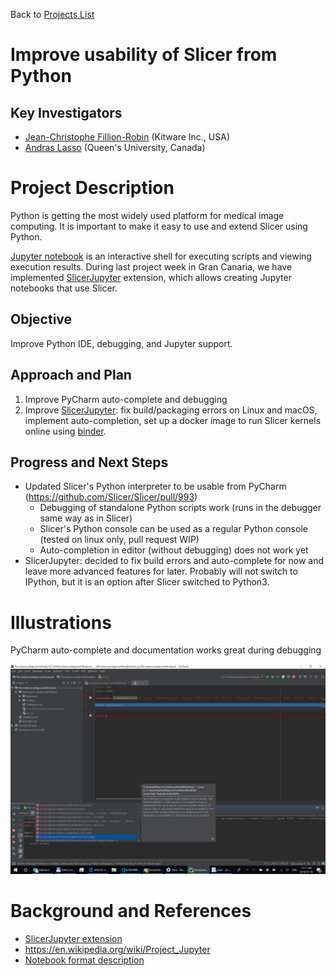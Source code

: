 Back to [Projects List](../../README.md#ProjectsList)

# Improve usability of Slicer from Python

## Key Investigators

- [Jean-Christophe Fillion-Robin](https://www.kitware.com/jean-christophe-fillion-robin/) (Kitware Inc., USA)
- [Andras Lasso](https://github.com/lassoan) (Queen's University, Canada)

# Project Description

Python is getting the most widely used platform for medical image computing. It is important to make it easy to use and extend Slicer using Python.

[Jupyter notebook](https://en.wikipedia.org/wiki/IPython) is an interactive shell for executing scripts and viewing execution results. During last project week in Gran Canaria, we have implemented [SlicerJupyter](https://github.com/Slicer/SlicerJupyter) extension, which allows creating Jupyter notebooks that use Slicer. 

## Objective

Improve Python IDE, debugging, and Jupyter support.

## Approach and Plan

1. Improve PyCharm auto-complete and debugging
1. Improve [SlicerJupyter](https://github.com/Slicer/SlicerJupyter): fix build/packaging errors on Linux and macOS, implement auto-completion, set up a docker image to run Slicer kernels online using [binder](https://mybinder.org/).

## Progress and Next Steps

- Updated Slicer's Python interpreter to be usable from PyCharm (https://github.com/Slicer/Slicer/pull/993)
  - Debugging of standalone Python scripts work (runs in the debugger same way as in Slicer)
  - Slicer's Python console can be used as a regular Python console (tested on linux only, pull request WIP)
  - Auto-completion in editor (without debugging) does not work yet
- SlicerJupyter: decided to fix build errors and auto-complete for now and leave more advanced features for later. Probably will not switch to IPython, but it is an option after Slicer switched to Python3.

# Illustrations

PyCharm auto-complete and documentation works great during debugging

![PyCharmAutoComplete](PyCharmAutoComplete.png)

# Background and References

- [SlicerJupyter extension](https://github.com/Slicer/SlicerJupyter)
- https://en.wikipedia.org/wiki/Project_Jupyter
- [Notebook format description](http://nbformat.readthedocs.io/en/latest/format_description.html)
